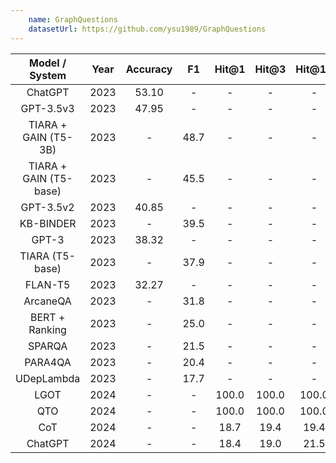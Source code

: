```yaml
---
    name: GraphQuestions
    datasetUrl: https://github.com/ysu1989/GraphQuestions
---
```


|          Model / System           | Year | Accuracy |   F1   |   Hit@1   |   Hit@3   |   Hit@10   |                        Reported by                        |
|:---------------------------------:|:----:|:--------:|:------:|:---------:|:---------:|:----------:|:---------------------------------------------------------:|
| ChatGPT                           | 2023 |  53.10   |     -  | -         | -         | -          | [Tan et al.](https://arxiv.org/pdf/2303.07992.pdf)        |
| GPT-3.5v3                         | 2023 |  47.95   |     -  | -         | -         | -          | [Tan et al.](https://arxiv.org/pdf/2303.07992.pdf)        |
| TIARA + GAIN (T5-3B)              | 2023 |    -     |  48.7  | -         | -         | -          | [Shu et al.](https://arxiv.org/pdf/2309.08345.pdf)        |
| TIARA + GAIN (T5-base)            | 2023 |    -     |  45.5  | -         | -         | -          | [Shu et al.](https://arxiv.org/pdf/2309.08345.pdf)        |
| GPT-3.5v2                         | 2023 |  40.85   |     -  | -         | -         | -          | [Tan et al.](https://arxiv.org/pdf/2303.07992.pdf)        |
| KB-BINDER                         | 2023 |    -     |  39.5  | -         | -         | -          | [Shu et al.](https://arxiv.org/pdf/2309.08345.pdf)        |
| GPT-3                             | 2023 |  38.32   |     -  | -         | -         | -          | [Tan et al.](https://arxiv.org/pdf/2303.07992.pdf)        |
| TIARA (T5-base)                   | 2023 |    -     |  37.9  | -         | -         | -          | [Shu et al.](https://arxiv.org/pdf/2309.08345.pdf)        |
| FLAN-T5                           | 2023 |  32.27   |     -  | -         | -         | -          | [Tan et al.](https://arxiv.org/pdf/2303.07992.pdf)        |
| ArcaneQA                          | 2023 |    -     |  31.8  | -         | -         | -          | [Shu et al.](https://arxiv.org/pdf/2309.08345.pdf)        |
| BERT + Ranking                    | 2023 |    -     |  25.0  | -         | -         | -          | [Shu et al.](https://arxiv.org/pdf/2309.08345.pdf)        |
| SPARQA                            | 2023 |    -     |  21.5  | -         | -         | -          | [Shu et al.](https://arxiv.org/pdf/2309.08345.pdf)        |
| PARA4QA                           | 2023 |    -     |  20.4  | -         | -         | -          | [Shu et al.](https://arxiv.org/pdf/2309.08345.pdf)        |
| UDepLambda                        | 2023 |    -     |  17.7  | -         | -         | -          | [Shu et al.](https://arxiv.org/pdf/2309.08345.pdf)        |
| LGOT                              | 2024 |    -     |     -  | 100.0     | 100.0     | 100.0      | [Liu et al.](https://arxiv.org/pdf/2404.04264)            |
| QTO                               | 2024 |    -     |     -  | 100.0     | 100.0     | 100.0      | [Liu et al.](https://arxiv.org/pdf/2404.04264)            |
| CoT                               | 2024 |    -     |     -  | 18.7      | 19.4      | 19.4       | [Liu et al.](https://arxiv.org/pdf/2404.04264)            |
| ChatGPT                           | 2024 |    -     |     -  | 18.4      | 19.0      | 21.5       | [Liu et al.](https://arxiv.org/pdf/2404.04264)            |

